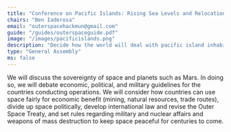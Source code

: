 ```yaml
---
title: "Conference on Pacific Islands: Rising Sea Levels and Relocation"
chairs: "Ben Iaderosa"
email: "outerspacehackmun@gmail.com"
guide: "/guides/outerspaceguide.pdf"
image: "/images/pacificislands.png"
description: "Decide how the world will deal with pacific island inhabitants amid the growing climate crisis."
type: "General Assembly"
ms: false
---
```

We will discuss the sovereignty of space and planets such as Mars. In doing so, we will debate economic, political, and military guidelines for the countries conducting operations. We will consider how countries can use space fairly for economic benefit (mining, natural resources, trade routes), divide up space politically, develop international law and revise the Outer Space Treaty, and set rules regarding military and nuclear affairs and weapons of mass destruction to keep space peaceful for centuries to come.